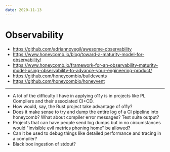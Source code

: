 ```yaml
---
date: 2020-11-13
---
```


# Observability

- <https://github.com/adriannovegil/awesome-observability>
- <https://www.honeycomb.io/blog/toward-a-maturity-model-for-observability/>
- <https://www.honeycomb.io/framework-for-an-observability-maturity-model-using-observability-to-advance-your-engineering-product/>
- <https://github.com/honeycombio/buildevents>
- <https://github.com/honeycombio/honeyvent>

---

- A lot of the difficulty I have in applying o11y is in projects like PL Compilers and their associated CI+CD.
- How would, say, the Rust project take advantage of o11y?
- Does it make sense to try and dump the entire log of a CI pipeline into honeycomb? What about compiler error messages? Test suite output?
- Projects that can have people send log dumps but in no circumstances would "invisible evil metrics phoning home" be allowed?
- Can it be used to debug things like detailed performance and tracing in a compiler?
- Black box ingestion of stdout?
